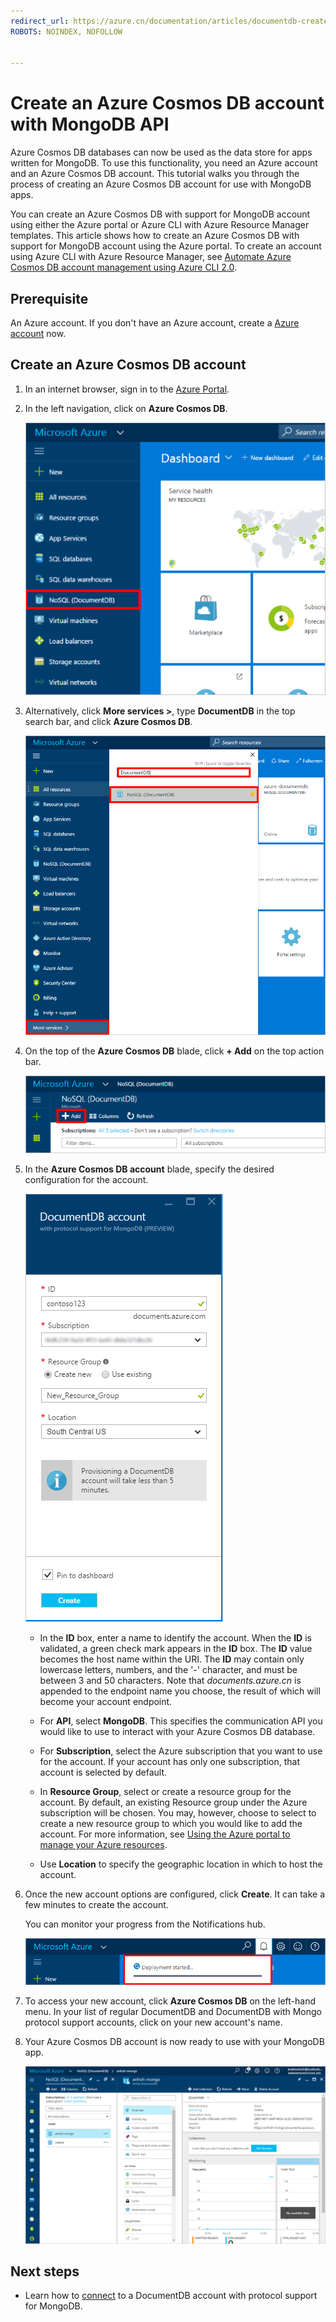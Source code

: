 ```yaml
---
redirect_url: https://azure.cn/documentation/articles/documentdb-create-account
ROBOTS: NOINDEX, NOFOLLOW


---
```


# Create an Azure Cosmos DB account with MongoDB API
Azure Cosmos DB databases can now be used as the data store for apps written for MongoDB. To use this functionality, you need an Azure account and an Azure Cosmos DB account. This tutorial walks you through the process of creating an Azure Cosmos DB account for use with MongoDB apps. 

You can create an Azure Cosmos DB with support for MongoDB account using either the Azure portal or Azure CLI with Azure Resource Manager templates. This article shows how to create an Azure Cosmos DB with support for MongoDB account using the Azure portal. To create an account using Azure CLI with Azure Resource Manager, see [Automate Azure Cosmos DB account management using Azure CLI 2.0](documentdb-automation-resource-manager-cli.md).

## Prerequisite
An Azure account. If you don't have an Azure account, create a [Azure account](/pricing/1rmb-trial/) now.
## Create an Azure Cosmos DB account

1. In an internet browser, sign in to the [Azure Portal](https://portal.azure.cn).
2. In the left navigation, click on **Azure Cosmos DB**.

    ![Screen shot of the Portal left navigation, highlighting DocumentDB NoSQL entry](./media/documentdb-create-mongodb-account/portalleftnav.png)

3. Alternatively, click **More services >**, type **DocumentDB** in the top search bar, and click **Azure Cosmos DB**.

    ![Screen shot of the More services blade, searching for DocumentDB NoSQL entry](./media/documentdb-create-mongodb-account/more-services-search.PNG)

4. On the top of the **Azure Cosmos DB** blade, click **+ Add** on the top action bar.

    ![Screen shot of the Add button on the Cosmos DB resource blade](./media/documentdb-create-mongodb-account/add-documentdb-account.png)

5. In the **Azure Cosmos DB account** blade, specify the desired configuration for the account.

   ![Screen shot of the New Azure Cosmos DB with protocol support for MongoDB blade](./media/documentdb-create-mongodb-account/create-documentdb-mongodb-account.PNG)

    - In the **ID** box, enter a name to identify the account.  When the **ID** is validated, a green check mark appears in the **ID** box. The **ID** value becomes the host name within the URI. The **ID** may contain only lowercase letters, numbers, and the '-' character, and must be between 3 and 50 characters. Note that *documents.azure.cn* is appended to the endpoint name you choose, the result of which will become your account endpoint.

    - For **API**, select **MongoDB**. This specifies the communication API you would like to use to interact with your Azure Cosmos DB database.

    - For **Subscription**, select the Azure subscription that you want to use for the account. If your account has only one subscription, that account is selected by default.

    - In **Resource Group**, select or create a resource group for the account.  By default, an existing Resource group under the Azure subscription will be chosen.  You may, however, choose to select to create a new resource group to which you would like to add the account. For more information, see [Using the Azure portal to manage your Azure resources](../azure-resource-manager/resource-group-portal.md).

    - Use **Location** to specify the geographic location in which to host the account.

6. Once the new account options are configured, click **Create**.  It can take a few minutes to create the account.

   You can monitor your progress from the Notifications hub.  

   ![Screen shot of the Notifications hub, showing that the Azure Cosmos DB account is being created](./media/documentdb-create-mongodb-account/create-documentdb-mongodb-deployment-status.png)  

7. To access your new account, click **Azure Cosmos DB** on the left-hand menu. In your list of regular DocumentDB and DocumentDB with Mongo protocol support accounts, click on your new account's name.
8. Your Azure Cosmos DB account is now ready to use with your MongoDB app.

   ![Screen shot of the default account blade](./media/documentdb-create-mongodb-account/defaultaccountblade.png)

## Next steps
- Learn how to [connect](documentdb-connect-mongodb-account.md) to a DocumentDB account with protocol support for MongoDB.

